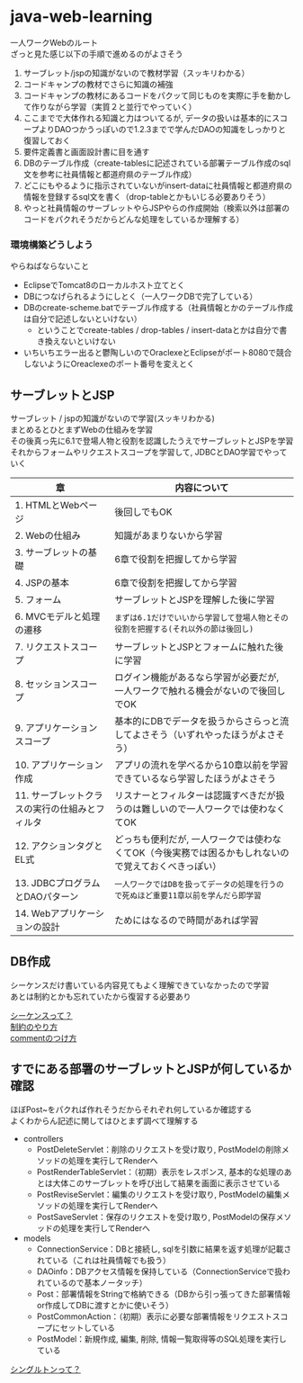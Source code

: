 # java-web-learning
一人ワークWebのルート  
ざっと見た感じ以下の手順で進めるのがよさそう

1. サーブレット/jspの知識がないので教材学習（スッキリわかる）
2. コードキャンプの教材でさらに知識の補強
3. コードキャンプの教材にあるコードをパクッて同じものを実際に手を動かして作りながら学習（実質２と並行でやっていく）
4. ここまでで大体作れる知識と力はついてるが, データの扱いは基本的にスコープよりDAOつかうっぽいので1.2.3までで学んだDAOの知識をしっかりと復習しておく
5. 要件定義書と画面設計書に目を通す
6. DBのテーブル作成（create-tablesに記述されている部署テーブル作成のsql文を参考に社員情報と都道府県のテーブル作成）
7. どこにもやるように指示されていないがinsert-dataに社員情報と都道府県の情報を登録するsql文を書く（drop-tableとかもいじる必要ありそう）
8. やっと社員情報のサーブレットやらJSPやらの作成開始（検索以外は部署のコードをパクれそうだからどんな処理をしているか理解する）

### 環境構築どうしよう
やらねばならないこと

- EclipseでTomcat8のローカルホスト立てとく
- DBにつなげられるようにしとく（一人ワークDBで完了している）
- DBのcreate-scheme.batでテーブル作成する（社員情報とかのテーブル作成は自分で記述しないといけない）
  - ということでcreate-tables / drop-tables / insert-dataとかは自分で書き換えないといけない
- いちいちエラー出ると鬱陶しいのでOraclexeとEclipseがポート8080で競合しないようにOreaclexeのポート番号を変えとく

## サーブレットとJSP
サーブレット / jspの知識がないので学習(スッキリわかる)  
まとめるとひとまずWebの仕組みを学習  
その後真っ先に6.1で登場人物と役割を認識したうえでサーブレットとJSPを学習  
それからフォームやリクエストスコープを学習して, JDBCとDAO学習でやっていく

|章|内容について|
|---|---|
|1. HTMLとWebページ|後回しでもOK|
|2. Webの仕組み|知識があまりないから学習|
|3. サーブレットの基礎|6章で役割を把握してから学習|
|4. JSPの基本|6章で役割を把握してから学習|
|5. フォーム|サーブレットとJSPを理解した後に学習|
|6. MVCモデルと処理の遷移|`まずは6.1だけでいいから学習して登場人物とその役割を把握する(それ以外の節は後回し)`|
|7. リクエストスコープ|サーブレットとJSPとフォームに触れた後に学習|
|8. セッションスコープ|ログイン機能があるなら学習が必要だが, 一人ワークで触れる機会がないので後回しでOK|
|9. アプリケーションスコープ|基本的にDBでデータを扱うからさらっと流してよさそう（いずれやったほうがよさそう）|
|10. アプリケーション作成|アプリの流れを学べるから10章以前を学習できているなら学習したほうがよさそう|
|11. サーブレットクラスの実行の仕組みとフィルタ|リスナーとフィルターは認識すべきだが扱うのは難しいので一人ワークでは使わなくてOK|
|12. アクションタグとEL式|どっちも便利だが, 一人ワークでは使わなくてOK（今後実務では困るかもしれないので覚えておくべきっぽい）|
|13. JDBCプログラムとDAOパターン|`一人ワークではDBを扱ってデータの処理を行うので死ぬほど重要11章以前を学んだら即学習`|
|14. Webアプリケーションの設計|ためにはなるので時間があれば学習|

## DB作成
シーケンスだけ書いている内容見てもよく理解できていなかったので学習  
あとは制約とかも忘れていたから復習する必要あり  

[シーケンスって？](https://notepad-blog.com/content/147/)  
[制約のやり方](https://oracle-chokotto.com/ora_const.html)  
[commentのつけ方](http://itref.fc2web.com/oracle/sql/comment.html#:~:text=COMMENT%E3%81%AF%E3%83%86%E3%83%BC%E3%83%96%E3%83%AB%E3%82%84%E3%82%AB%E3%83%A9%E3%83%A0,%E4%BB%98%E3%81%91%E3%82%8B%E3%81%93%E3%81%A8%E3%81%8C%E3%81%A7%E3%81%8D%E3%81%BE%E3%81%99%E3%80%82)

## すでにある部署のサーブレットとJSPが何しているか確認
ほぼPost~をパクれば作れそうだからそれぞれ何しているか確認する  
よくわからん記述に関してはひとまず調べて理解する

- controllers
  - PostDeleteServlet：削除のリクエストを受け取り, PostModelの削除メソッドの処理を実行してRenderへ
  - PostRenderTableServlet：（初期）表示をレスポンス, 基本的な処理のあとは大体このサーブレットを呼び出して結果を画面に表示させている
  - PostReviseServlet：編集のリクエストを受け取り, PostModelの編集メソッドの処理を実行してRenderへ
  - PostSaveServlet：保存のリクエストを受け取り, PostModelの保存メソッドの処理を実行してRenderへ
- models
  - ConnectionService：DBと接続し, sqlを引数に結果を返す処理が記載されている（これは社員情報でも扱う）
  - DAOinfo：DBアクセス情報を保持している（ConnectionServiceで扱われているので基本ノータッチ）
  - Post：部署情報をStringで格納できる（DBから引っ張ってきた部署情報or作成してDBに渡すとかに使いそう）
  - PostCommonAction：（初期）表示に必要な部署情報をリクエストスコープにセットしている
  - PostModel：新規作成, 編集, 削除, 情報一覧取得等のSQL処理を実行している

[シングルトンって？](https://techacademy.jp/magazine/18939)

